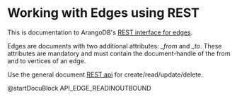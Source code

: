 Working with Edges using REST
=============================

This is documentation to ArangoDB's
[REST interface for edges](../../Manual/Graphs/Edges/index.html).

Edges are documents with two additional attributes: *_from* and *_to*.
These attributes are mandatory and must contain the document-handle
of the from and to vertices of an edge.

Use the general document
[REST api](../Document/WorkingWithDocuments.md)
for create/read/update/delete.

<!-- Rest/Graph edges -->
@startDocuBlock API_EDGE_READINOUTBOUND
